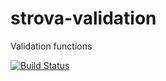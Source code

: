 # strova-validation

Validation functions

[![Build Status](https://travis-ci.org/vojtechsoban/strova-validation.svg?branch=master)](https://travis-ci.org/vojtechsoban/strova-validation)
